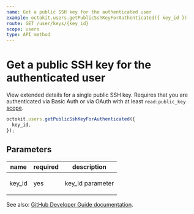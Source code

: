 ```yaml
---
name: Get a public SSH key for the authenticated user
example: octokit.users.getPublicSshKeyForAuthenticated({ key_id })
route: GET /user/keys/{key_id}
scope: users
type: API method
---
```


# Get a public SSH key for the authenticated user

View extended details for a single public SSH key. Requires that you are authenticated via Basic Auth or via OAuth with at least `read:public_key` [scope](https://docs.github.com/apps/building-oauth-apps/understanding-scopes-for-oauth-apps/).

```js
octokit.users.getPublicSshKeyForAuthenticated({
  key_id,
});
```

## Parameters

<table>
  <thead>
    <tr>
      <th>name</th>
      <th>required</th>
      <th>description</th>
    </tr>
  </thead>
  <tbody>
    <tr><td>key_id</td><td>yes</td><td>

key_id parameter

</td></tr>
  </tbody>
</table>

See also: [GitHub Developer Guide documentation](https://docs.github.com/rest/reference/users#get-a-public-ssh-key-for-the-authenticated-user).
